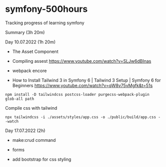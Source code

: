 # symfony-500hours
Tracking progress of learning symfony


Summary (3h 20m)

Day 10.07.2022 (1h 20m)

* The Asset Component

* Compiling assest https://www.youtube.com/watch?v=SLJw6dBInas

* webpack encore

* How to Install Tailwind 3 in Symfony 6 | Tailwind 3 Setup | Symfony 6 for Beginners https://www.youtube.com/watch?v=qW8v75vMgfk&t=51s

```
npm install -D tailwindcss postcss-loader purgecss-webpack-plugin glob-all path
```


Compile css with tailwind 

```
npx tailwindcss -i ./assets/styles/app.css -o ./public/build/app.css --watch
```

Day 17.07.2022 (2h)

* make:crud command

* forms

* add bootstrap for css styling
